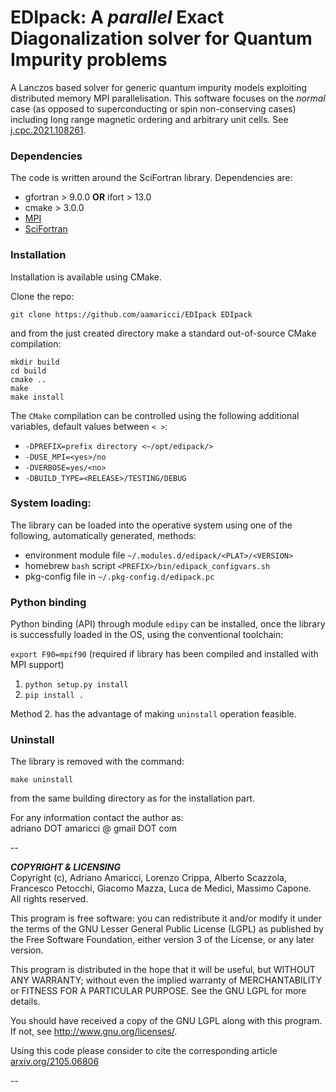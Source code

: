 # EDIpack: A *parallel* Exact Diagonalization solver for Quantum Impurity problems

A Lanczos based solver for generic quantum impurity models exploiting distributed memory MPI parallelisation. This software focuses on the *normal* case (as opposed to superconducting or spin non-conserving cases) including long range magnetic ordering and arbitrary unit cells. 
See [j.cpc.2021.108261](https://doi.org/10.1016/j.cpc.2021.108261). 

### Dependencies

The code is written around the SciFortran library. Dependencies are:   

* gfortran > 9.0.0 **OR** ifort  > 13.0
* cmake > 3.0.0    
* [MPI](https://github.com/open-mpi/ompi)
* [SciFortran](https://github.com/aamaricci/SciFortran)


### Installation

Installation is  available using CMake.    

Clone the repo:

`git clone https://github.com/aamaricci/EDIpack EDIpack`

and from the just created directory make a standard out-of-source CMake compilation:

`mkdir build`  
 `cd build`  
`cmake ..`     
`make`     
`make install`   

The `CMake` compilation can be controlled using the following additional variables, default values between `< >`:   

* `-DPREFIX=prefix directory <~/opt/edipack/>` 
* `-DUSE_MPI=<yes>/no`  
* `-DVERBOSE=yes/<no> `  
* `-DBUILD_TYPE=<RELEASE>/TESTING/DEBUG`  

### System loading:

The library can be loaded into the operative system using one of the following, automatically generated, methods:    

* environment module file `~/.modules.d/edipack/<PLAT>/<VERSION>`  
* homebrew `bash` script `<PREFIX>/bin/edipack_configvars.sh`
* pkg-config file in `~/.pkg-config.d/edipack.pc`

### Python binding

Python binding (API) through module `edipy` can be  installed, once the library is successfully loaded in the OS, using the conventional toolchain:

`export F90=mpif90` (required if library has been compiled and installed with MPI support)  

1. `python setup.py install`
2. `pip install .`

Method 2. has the advantage of making `uninstall` operation feasible. 

### Uninstall

The library is removed with the command:

`make uninstall`

from the same building directory as for the installation part. 



For any information contact the author as:  
adriano DOT amaricci @ gmail DOT com

--

***COPYRIGHT & LICENSING***  
Copyright  (c), Adriano Amaricci, Lorenzo Crippa, Alberto Scazzola, Francesco Petocchi, Giacomo Mazza, Luca de Medici, Massimo Capone.  
All rights reserved. 

This program is free software: you can redistribute it and/or modify
it under the terms of the GNU Lesser General Public License (LGPL) as published by
the Free Software Foundation, either version 3 of the License, or any later version.

This program is distributed in the hope that it will be useful,
but WITHOUT ANY WARRANTY; without even the implied warranty of
MERCHANTABILITY or FITNESS FOR A PARTICULAR PURPOSE.  See the
GNU LGPL for more details.

You should have received a copy of the GNU LGPL along with this program.  If not, see <http://www.gnu.org/licenses/>.

Using this code please consider to cite the corresponding article [arxiv.org/2105.06806](https://arxiv.org/abs/2105.06806)

--



